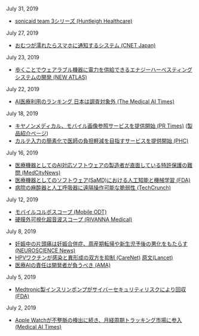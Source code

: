 July 31, 2019
* [sonicaid team 3シリーズ (Huntleigh Healthcare)](https://www.huntleigh.healthcare/store/obstetric-monitoring/sonicaid-fetal-monitoring/fetal-monitors/sonicaid-team-3-series)

July 27, 2019
* [おむつが濡れたらスマホに通知するシステム (CNET Japan)](https://japan.cnet.com/article/35140225/)

July 23, 2019
* [歩くことでウェアラブル機器に電力を供給できるエナジーハーべスティングシステムの開発 (NEW ATLAS)](https://newatlas.com/knee-motion-energy-harvesting/60634/)

July 22, 2019
* [AI医療利用のランキング 日本は調査対象外 (The Medical AI Times)](https://aitimes.media/2019/07/22/3242/)

July 18, 2019
* [キヤノンメディカル、モバイル画像参照サービスを提供開始 (PR Times)](https://prtimes.jp/main/html/rd/p/000000500.000013943.html) ([製品紹介ページ](https://cweb.canon.jp/mipl/lineup/mobile-image/index.html))
* [カルテ入力の簡素化で医師の負担軽減を目指すサービスを提供開始 (PHC)](https://www.phchd.com/jp/news/2019/0712)

July 16, 2019
* [医療機器としてのAI対応ソフトウェアの製造者が直面している特許保護の難問 (MedCityNews)](https://medcitynews.com/2019/06/patent-protection-and-ai-and-medical-devices/)  
* [医療機器としてのソフトウェア(SaMD)における人工知能と機械学習 (FDA)](https://www.fda.gov/medical-devices/digital-health/software-medical-device-samd)  
* [病院の麻酔器と人工呼吸器に遠隔操作可能な脆弱性 (TechCrunch)](https://jp.techcrunch.com/2019/07/10/2019-07-09-flaws-anesthesia-respiratory-devices-tampering/)

July 12, 2019
* [モバイルコルポスコープ (Mobile ODT)](https://www.mobileodt.com/products/eva-colpo/)  
* [硬膜外可視化超音波スコープ (RIVANNA Medical)](https://rivannamedical.com/accuro/)

July 8, 2019
* [妊娠中の片頭痛は妊娠合併症、周産期転帰や新生児予後の悪化をもたらす (NEUROSCIENCE News)](https://neurosciencenews.com/migraine-pregnancy-14341/)  
* [HPVワクチンが感染と異形成の双方を抑制 (CareNet)](https://www.carenet.com/news/journal/carenet/48301) [原文(Lancet)](https://www.thelancet.com/journals/lancet/article/PIIS0140-6736(19)30298-3/fulltext)  
* [医療AIの責任は開発者が負うべき (AMA)](https://www.ama-assn.org/press-center/press-releases/ama-put-augmented-intelligence-practice-medicine?13570)

July 5, 2019
* [Medtronic製インスリンポンプがサイバーセキュリティリスクにより回収 (FDA)](https://www.fda.gov/news-events/press-announcements/fda-warns-patients-and-health-care-providers-about-potential-cybersecurity-concerns-certain)

July 2, 2019
* [Apple Watchが不整脈の検出に続き、月経周期トラッキング市場に参入 (Medical AI Times)](https://aitimes.media/2019/06/26/3027/?13570)
